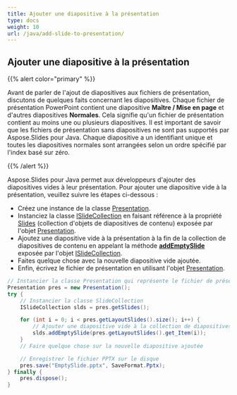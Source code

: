 ```yaml
---
title: Ajouter une diapositive à la présentation
type: docs
weight: 10
url: /java/add-slide-to-presentation/
---
```


## **Ajouter une diapositive à la présentation**
{{% alert color="primary" %}} 

Avant de parler de l'ajout de diapositives aux fichiers de présentation, discutons de quelques faits concernant les diapositives. Chaque fichier de présentation PowerPoint contient une diapositive **Maître / Mise en page** et d'autres diapositives **Normales**. Cela signifie qu'un fichier de présentation contient au moins une ou plusieurs diapositives. Il est important de savoir que les fichiers de présentation sans diapositives ne sont pas supportés par Aspose.Slides pour Java. Chaque diapositive a un identifiant unique et toutes les diapositives normales sont arrangées selon un ordre spécifié par l'index basé sur zéro.

{{% /alert %}} 

Aspose.Slides pour Java permet aux développeurs d'ajouter des diapositives vides à leur présentation. Pour ajouter une diapositive vide à la présentation, veuillez suivre les étapes ci-dessous :

- Créez une instance de la classe [Presentation](https://reference.aspose.com/slides/java/com.aspose.slides/presentation).
- Instanciez la classe [ISlideCollection](https://reference.aspose.com/slides/java/com.aspose.slides/ISlideCollection) en faisant référence à la propriété [Slides](https://reference.aspose.com/slides/java/com.aspose.slides/Presentation#getSlides--) (collection d'objets de diapositives de contenu) exposée par l'objet [Presentation](https://reference.aspose.com/slides/java/com.aspose.slides/presentation).
- Ajoutez une diapositive vide à la présentation à la fin de la collection de diapositives de contenu en appelant la méthode [**addEmptySlide**](https://reference.aspose.com/slides/java/com.aspose.slides/ISlideCollection#addEmptySlide-com.aspose.slides.ILayoutSlide-) exposée par l'objet [ISlideCollection](https://reference.aspose.com/slides/java/com.aspose.slides/ISlideCollection).
- Faites quelque chose avec la nouvelle diapositive vide ajoutée.
- Enfin, écrivez le fichier de présentation en utilisant l'objet [Presentation](https://reference.aspose.com/slides/java/com.aspose.slides/presentation).

```java
// Instancier la classe Presentation qui représente le fichier de présentation
Presentation pres = new Presentation();
try {
    // Instancier la classe SlideCollection
    ISlideCollection slds = pres.getSlides();

    for (int i = 0; i < pres.getLayoutSlides().size(); i++) {
        // Ajouter une diapositive vide à la collection de diapositives
        slds.addEmptySlide(pres.getLayoutSlides().get_Item(i));
    }
    // Faire quelque chose sur la nouvelle diapositive ajoutée

    // Enregistrer le fichier PPTX sur le disque
    pres.save("EmptySlide.pptx", SaveFormat.Pptx);
} finally {
    pres.dispose();
}
```